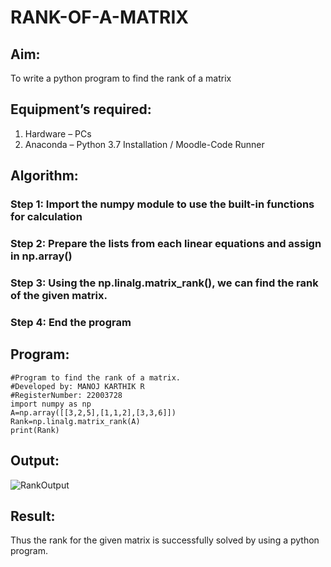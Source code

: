 # RANK-OF-A-MATRIX
## Aim:
To write a python program to find the rank of a matrix
## Equipment’s required:
1. 	Hardware – PCs
2. 	Anaconda – Python 3.7 Installation / Moodle-Code Runner
## Algorithm:
### Step 1: Import the numpy module to use the built-in functions for calculation
### Step 2: Prepare the lists from each linear equations and assign in np.array()
### Step 3: Using the np.linalg.matrix_rank(), we can find the rank of the given matrix.
### Step 4: End the program
## Program:
```
#Program to find the rank of a matrix.
#Developed by: MANOJ KARTHIK R
#RegisterNumber: 22003728
import numpy as np
A=np.array([[3,2,5],[1,1,2],[3,3,6]])
Rank=np.linalg.matrix_rank(A)
print(Rank)
```
## Output:
![RankOutput](https://user-images.githubusercontent.com/119477975/214593646-22e62a16-42a0-4413-83fc-faead935ca14.png)

## Result:
Thus the rank for the given matrix is successfully solved by  using a python program.

